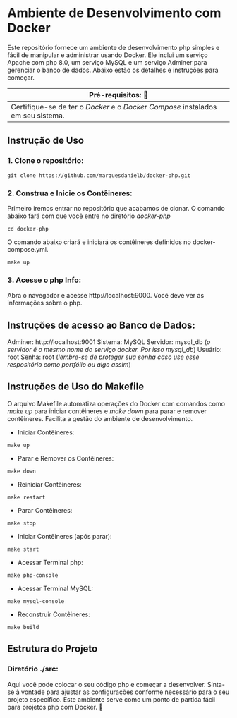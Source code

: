 # Ambiente de Desenvolvimento com Docker
Este repositório fornece um ambiente de desenvolvimento php simples e fácil de manipular e administrar usando Docker. Ele inclui um serviço Apache com php 8.0, um serviço MySQL e um serviço Adminer para gerenciar o banco de dados. Abaixo estão os detalhes e instruções para começar.

| Pré-requisitos: :rotating_light:                                               | 
| ------------------------------------------------------------------------------ | 
| Certifique-se de ter o *Docker* e o *Docker Compose* instalados em seu sistema.| 

## Instrução de Uso

### 1. Clone o repositório:

```
git clone https://github.com/marquesdanielb/docker-php.git
```

### 2. Construa e Inicie os Contêineres:
Primeiro iremos entrar no repositório que acabamos de clonar. O comando abaixo fará com que você entre no diretório *docker-php*
```
cd docker-php
```

O comando abaixo criará e iniciará os contêineres definidos no docker-compose.yml.
```
make up
```

### 3. Acesse o php Info:
Abra o navegador e acesse http://localhost:9000. Você deve ver as informações sobre o php.

## Instruções de acesso ao Banco de Dados:

Adminer: http://localhost:9001
Sistema: MySQL
Servidor: mysql_db (*o servidor é o mesmo nome do serviço docker. Por isso mysql_db*)
Usuário: root
Senha: root (*lembre-se de proteger sua senha caso use esse respositório como portfólio ou algo assim*)

## Instruções de Uso do Makefile
O arquivo Makefile automatiza operações do Docker com comandos como *make up* para iniciar contêineres e *make down* para parar e remover contêineres. Facilita a gestão do ambiente de desenvolvimento.

- Iniciar Contêineres:
```
make up
```

- Parar e Remover os Contêineres:
```
make down
```

- Reiniciar Contêineres:
```
make restart
```

- Parar Contêineres:
```
make stop
```

- Iniciar Contêineres (após parar):
```
make start
```

- Acessar Terminal php:
```
make php-console
```

- Acessar Terminal MySQL:
```
make mysql-console
```

- Reconstruir Contêineres:
```
make build
```

## Estrutura do Projeto

### Diretório ./src:
Aqui você pode colocar o seu código php e começar a desenvolver. Sinta-se à vontade para ajustar as configurações conforme necessário para o seu projeto específico. Este ambiente serve como um ponto de partida fácil para projetos php com Docker. :space_invader:
